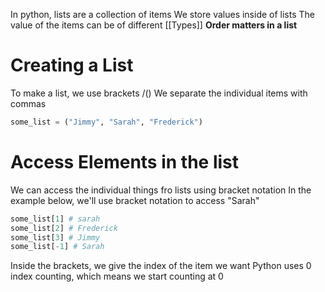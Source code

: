 In python, lists are a collection of items
We store values inside of lists
The value of the items can be of different [[Types]]
**Order matters in a list**

# Creating a List
To make a list, we use brackets /()
We separate the individual items with commas

```python
some_list = ("Jimmy", "Sarah", "Frederick")
```

# Access Elements in the list

We can access the individual things fro lists using bracket notation
In the example below, we'll use bracket notation to access "Sarah"

```Python
some_list[1] # sarah
some_list[2] # Frederick
some_list[3] # Jimmy
some_list[-1] # Sarah
```

Inside the brackets, we give the index of the item we want
Python uses 0 index counting, which means we start counting at 0